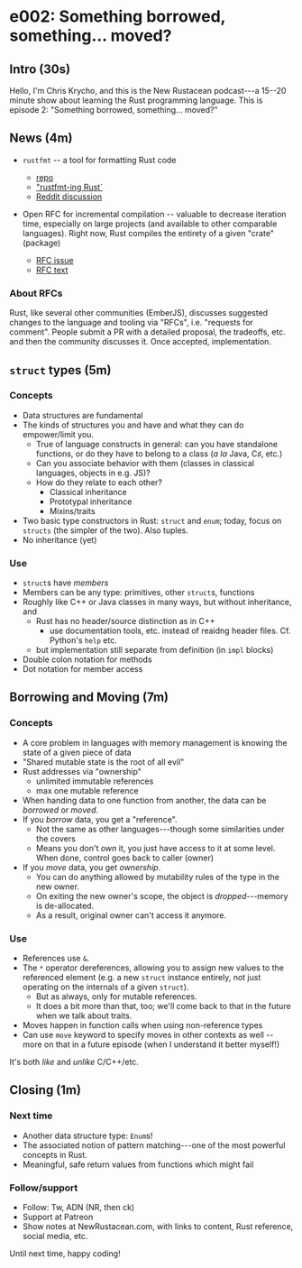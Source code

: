 # e002: Something borrowed, something... moved?

## Intro (30s)

Hello, I'm Chris Krycho, and this is the New Rustacean podcast---a 15--20 minute
show about learning the Rust programming language. This is episode 2: "Something
borrowed, something... moved?"

## News (4m)

- `rustfmt` -- a tool for formatting Rust code
  - [repo](https://github.com/nrc/rustfmt)
  - ["rustfmt-ing Rust`](http://www.ncameron.org/blog/rustfmt-ing-rust/)
  - [Reddit discussion](https://www.reddit.com/r/rust/comments/3nt2vm/rustfmting_rust_please_help_me_rustfmt_the_rust/)

- Open RFC for incremental compilation -- valuable to decrease iteration time,
  especially on large projects (and available to other comparable languages).
  Right now, Rust compiles the entirety of a given "crate" (package)

  - [RFC issue](https://github.com/rust-lang/rfcs/pull/1298)
  - [RFC text](https://github.com/nikomatsakis/rfcs/blob/incremental-compilation/text/0000-incremental-compilation.md)

### About RFCs

Rust, like several other communities (EmberJS), discusses suggested changes to
the  language and tooling via "RFCs", i.e. "requests for comment". People submit
a PR with a detailed proposal, the tradeoffs, etc. and then the community
discusses it. Once accepted, implementation.

## `struct` types (5m)

### Concepts

- Data structures are fundamental
- The kinds of structures you and have and what they can do empower/limit you.
  - True of language constructs in general: can you have standalone
    functions, or do they have to belong to a class (_a la_ Java, C♯, etc.)
  - Can you associate behavior with them (classes in classical languages,
    objects in e.g. JS)?
  - How do they relate to each other?
    - Classical inheritance
    - Prototypal inheritance
    - Mixins/traits
- Two basic type constructors in Rust: `struct` and `enum`; today, focus on
  `structs` (the simpler of the two). Also tuples.
- No inheritance (yet)

### Use

- `struct`s have _members_
- Members can be any type: primitives, other `struct`s, functions
- Roughly like C++ or Java classes in many ways, but without inheritance, and
  - Rust has no header/source distinction as in C++
    - use documentation tools, etc. instead of reaidng header files. Cf.
      Python's `help` etc.
  - but implementation still separate from definition (in `impl` blocks)
- Double colon notation for methods
- Dot notation for member access

## Borrowing and Moving (7m)

### Concepts

- A core problem in languages with memory management is knowing the state of
  a given piece of data
- "Shared mutable state is the root of all evil"
- Rust addresses via "ownership"
  - unlimited immutable references
  - max one mutable reference
- When handing data to one function from another, the data can be _borrowed_
  or _moved_.
- If you _borrow_ data, you get a "reference".
  - Not the same as other languages---though some similarities under the
    covers
  - Means you don't _own_ it, you just have access to it at some level. When
    done, control goes back to caller (owner)
- If you _move_ data, you get _ownership_.
  - You can do anything allowed by mutability rules of the type in the new
    owner.
  - On exiting the new owner's scope, the object is _dropped_---memory is
    de-allocated.
  - As a result, original owner can't access it anymore.

### Use

- References use `&`.
- The `*` operator dereferences, allowing you to assign new values to the
  referenced element (e.g. a new `struct` instance entirely, not just
  operating on the internals of a given `struct`).
  - But as always, only for mutable references.
  - It does a bit more than that, too; we'll come back to that in the future
    when we talk about traits.
- Moves happen in function calls when using non-reference types
- Can use `move` keyword to specify moves in other contexts as well -- more on
  that in a future episode (when I understand it better myself!)

It's both _like_ and _unlike_ C/C++/etc.

## Closing (1m)

### Next time

- Another data structure type: `Enum`s!
- The associated notion of pattern matching---one of the most powerful
  concepts in Rust.
- Meaningful, safe return values from functions which might fail

### Follow/support

- Follow: Tw, ADN (NR, then ck)
- Support at Patreon
- Show notes at NewRustacean.com, with links to content, Rust reference,
  social media, etc.

Until next time, happy coding!
